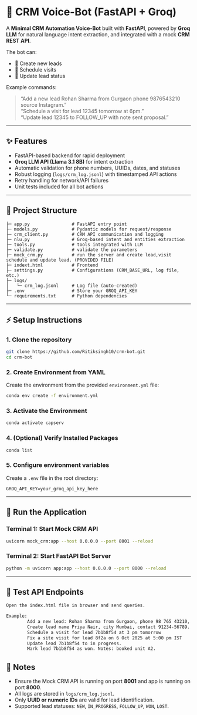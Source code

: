 # 🤖 CRM Voice-Bot (FastAPI + Groq)

A **Minimal CRM Automation Voice-Bot** built with **FastAPI**, powered by **Groq LLM** for natural language intent extraction, and integrated with a mock **CRM REST API**.

The bot can:

- 🧩 Create new leads
- 📅 Schedule visits
- 🔄 Update lead status

Example commands:

> “Add a new lead Rohan Sharma from Gurgaon phone 9876543210 source Instagram.”\
> “Schedule a visit for lead 12345 tomorrow at 6pm.”\
> “Update lead 12345 to FOLLOW\_UP with note sent proposal.”

---

## ✨ Features

- FastAPI-based backend for rapid deployment
- **Groq LLM API (Llama 3.1 8B)** for intent extraction
- Automatic validation for phone numbers, UUIDs, dates, and statuses
- Robust logging (`logs/crm_log.jsonl`) with timestamped API actions
- Retry handling for network/API failures
- Unit tests included for all bot actions

---

## 📂 Project Structure

```
├─ app.py                # FastAPI entry point
├─ models.py             # Pydantic models for request/response
├─ crm_client.py         # CRM API communication and logging
├─ nlu.py                # Groq-based intent and entities extraction
├─ tools.py              # tools integrated with LLM
├─ validate.py           # validate the parameters
├─ mock_crm.py           # run the server and create lead,visit schedule and update lead. (PROVIDED FILE)
├─ indext.html           # Frontend
├─ settings.py           # Configurations (CRM_BASE_URL, log file, etc.)
├─ logs/
│   └─ crm_log.jsonl     # Log file (auto-created)
├─ .env                  # Store your GROQ_API_KEY
└─ requirements.txt      # Python dependencies
```

---

## ⚡ Setup Instructions

### 1. Clone the repository

```bash
git clone https://github.com/Ritiksingh10/crm-bot.git
cd crm-bot
```

### 2. Create Environment from YAML
Create the environment from the provided `environment.yml` file:
```bash
conda env create -f environment.yml
```

### 3. Activate the Environment
```bash
conda activate capserv
```

### 4. (Optional) Verify Installed Packages
```bash
conda list
```


### 5. Configure environment variables

Create a `.env` file in the root directory:

```
GROQ_API_KEY=your_groq_api_key_here
```

---

## 🚀 Run the Application

### Terminal 1: Start Mock CRM API

```bash
uvicorn mock_crm:app --host 0.0.0.0 --port 8001 --reload
```

### Terminal 2: Start FastAPI Bot Server

```bash
python -m uvicorn app:app --host 0.0.0.0 --port 8000 --reload
```

---


## 📝 Test API Endpoints
```bash
Open the index.html file in browser and send queries.

Example:
        Add a new lead: Rohan Sharma from Gurgaon, phone 98 765 43210, source Instagram.
        Create lead name Priya Nair, city Mumbai, contact 91234-56789.
        Schedule a visit for lead 7b1b8f54 at 3 pm tomorrow
        Fix a site visit for lead 8f2a on 6 Oct 2025 at 5:00 pm IST
        Update lead 7b1b8f54 to in progress.
        Mark lead 7b1b8f54 as won. Notes: booked unit A2.
```

## 📌 Notes

- Ensure the Mock CRM API is running on port **8001** and app is running on port **8000**.
- All logs are stored in `logs/crm_log.jsonl`.
- Only **UUID or numeric IDs** are valid for lead identification.
- Supported lead statuses: `NEW`, `IN_PROGRESS`, `FOLLOW_UP`, `WON`, `LOST`.

